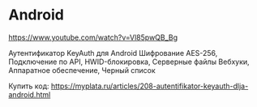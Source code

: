 # Android

https://www.youtube.com/watch?v=Vl85pwQB_Bg

Аутентификатор KeyAuth для Android
Шифрование AES-256, Подключение по API, HWID-блокировка, Серверные файлы Вебхуки, Аппаратное обеспечение, Черный список

Купить код: https://myplata.ru/articles/208-autentifikator-keyauth-dlja-android.html

